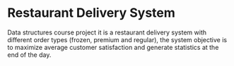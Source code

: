 # Restaurant Delivery System
Data structures course project it is a restaurant delivery system with different order types (frozen, premium and regular), the system objective is to maximize average customer satisfaction and generate statistics at the end of the day.
